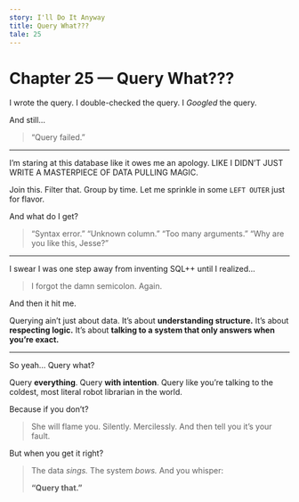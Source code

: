 ```yaml
---
story: I'll Do It Anyway
title: Query What???
tale: 25
---
```


# Chapter 25 — Query What???

I wrote the query.
I double-checked the query.
I *Googled* the query.

And still…

> “Query failed.”

---

I’m staring at this database like it owes me an apology.
LIKE I DIDN’T JUST WRITE A MASTERPIECE OF DATA PULLING MAGIC.

Join this. Filter that. Group by time.
Let me sprinkle in some `LEFT OUTER` just for flavor.

And what do I get?

> “Syntax error.”
> “Unknown column.”
> “Too many arguments.”
> “Why are you like this, Jesse?”

---

I swear I was one step away from inventing SQL++
until I realized…

> I forgot the damn semicolon.
> Again.

And then it hit me.

Querying ain’t just about data.
It’s about **understanding structure.**
It’s about **respecting logic.**
It’s about **talking to a system that only answers when you’re exact.**

---

So yeah… Query what?

Query **everything**.
Query **with intention**.
Query like you’re talking to the coldest, most literal robot librarian in the world.

Because if you don’t?

> She will flame you.
> Silently. Mercilessly.
> And then tell you it’s your fault.

But when you get it right?

> The data *sings.*
> The system *bows.*
> And you whisper:
>
> **“Query that.”**
